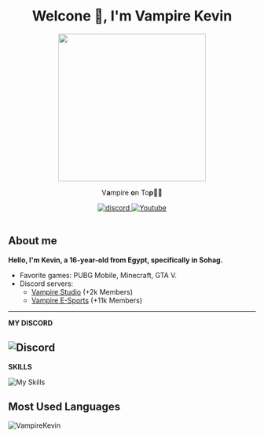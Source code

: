 <h1 align="center">Welcone 👋, I'm Vampire Kevin</h1>

<div id="header" align="center">
  <img src="https://cdn.discordapp.com/attachments/1085737544349663282/1095138558634901664/Kevin.png" width="300"/>
    <p> V<strong>a</strong>mpire <strong>o</strong>n To<strong>p</strong>🧛🦇</p>
  <div id="badges">
<a href="https://discord.com/users/917579853446926356">
    <img src="https://img.shields.io/badge/discord-Red?style=for-the-badge&logo=discord&labelColor=black&color=%23ff0000" alt="discord"/>
  </a>
  <a href="https://www.youtube.com/@vampirekevin">
    <img src="https://img.shields.io/badge/youtube-Red?style=for-the-badge&logo=Youtube&logoColor=red&labelColor=black&color=%23ff0000" alt="Youtube"/>
  </a>
</div>
</div>
<br>

##  **About me**
**Hello, I'm Kevin, a 16-year-old from Egypt, specifically in Sohag.**

- Favorite games: PUBG Mobile, Minecraft, GTA V.
- Discord servers:
  - [Vampire Studio](https://discord.gg/tgaAqfWHdA) (+2k Members)
  - [Vampire E-Sports](https://discord.gg/EvcYu8BtbK) (+11k Members)

---
<p><strong>MY DISCORD</strong></p>

![Discord](https://discord.c99.nl/widget/theme-2/917579853446926356.png)
---
<p><strong>SKILLS</strong></p>

![My Skills](https://skillicons.dev/icons?i=js,html,css,discordjs,discord,vscode,mongodb&perline=7)
<br>
## Most Used Languages
<p><img align="left" src="https://github-readme-stats.vercel.app/api/top-langs?username=VampireKevin&show_icons=true&theme=dark&locale=en&layout=compact" alt="VampireKevin" /></p>
